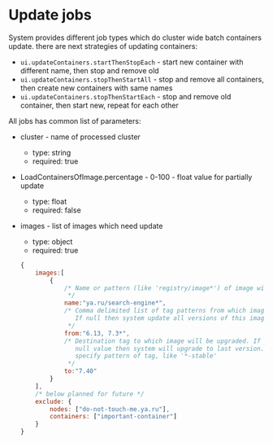 # Update jobs #

System provides different job types which do cluster wide batch containers update. there are next strategies of updating containers:

* `ui.updateContainers.startThenStopEach` - start new container with different name, then stop and remove old
* `ui.updateContainers.stopThenStartAll` - stop and remove all containers, then create new containers with same names
* `ui.updateContainers.stopThenStartEach` - stop and remove old container, then start new, repeat for each other

All jobs has common list of parameters:


* cluster - name of processed cluster
    * type: string
    * required: true
* LoadContainersOfImage.percentage - 0-100 - float value for partially update  
    * type: float
    * required: false
* images - list of images which need update
    * type: object
    * required: true
    
    ```js
    {
        images:[
            {
                /* Name or pattern (like 'registry/image*') of image with registry, but without tag
                 */
                name:"ya.ru/search-engine*",
                /* Comma delimited list of tag patterns from which image will be upgraded. 
                   If null then system update all versions of this image.
                 */
                from:"6.13, 7.3*",
                /* Destination tag to which image will be upgraded. If you leave 
                   null value then system will upgrade to last version. Also you can 
                   specify pattern of tag, like '*-stable'
                 */
                to:"7.40"
            }
        ],
        /* below planned for future */
        exclude: {
            nodes: ["do-not-touch-me.ya.ru"],
            containers: ["important-container"]
        }
    }
    ```
